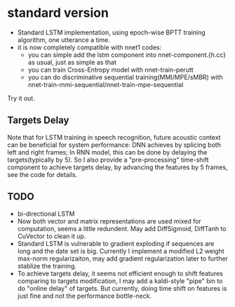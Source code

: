 # standard version
* Standard LSTM implementation, using epoch-wise BPTT training algorithm, one utterance a time.
* it is now completely compatible with nnet1 codes:
	- you can simple add the lstm component into nnet-component.{h.cc} as usual, just as simple as that
	- you can train Cross-Entropy model with nnet-train-perutt
	- you can do discriminative sequential training(MMI/MPE/sMBR) with nnet-train-mmi-sequential/nnet-train-mpe-sequential

Try it out.

## Targets Delay
Note that for LSTM training in speech recognition, future acoustic context can be beneficial for system performance: DNN achieves by splicing both left and right frames; In RNN model, this can be done by delaying the targets(typically by 5).
So I also provide a "pre-processing" time-shift component to achieve targets delay, by advancing the features by 5 frames, see the code for details.

## TODO
* bi-directional LSTM  
* Now both vector and matrix representations are used mixed for computation, seems a little redundent. May add DiffSigmoid, DiffTanh to CuVector to clean it up.
* Standard LSTM is vulnerable to gradient exploding if sequences are long and the date set is big. Currently I implement a modified L2 weight max-norm regularizaiton, may add gradient regularization later to further stablize the training.
* To achieve targets delay, it seems not efficient enough to shift features comparing to targets modification, I may add a kaldi-style "pipe" bin to do "online delay" of targets. But currently, doing time shift on features is just fine and not the performance bottle-neck. 
